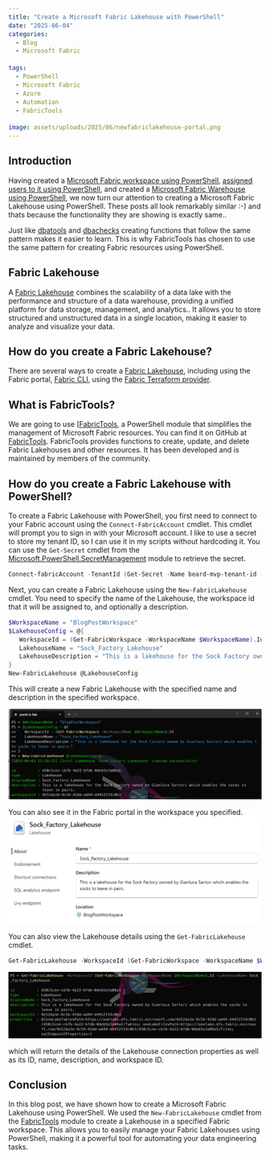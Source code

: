 ```yaml
---
title: "Create a Microsoft Fabric Lakehouse with PowerShell"
date: "2025-06-04"
categories:
  - Blog
  - Microsoft Fabric

tags:
  - PowerShell
  - Microsoft Fabric
  - Azure
  - Automation
  - FabricTools

image: assets/uploads/2025/06/newfabriclakehouse-portal.png
---
```

## Introduction

Having created a [Microsoft Fabric workspace using PowerShell](https://blog.robsewell.com/blog/create-a-microsoft-fabric-workspace-with-powershell/), [assigned users to it using PowerShell](https://blog.robsewell.com/blog/add-users-to-a-microsoft-fabric-workspace-with-powershell/), and created a [Microsoft Fabric Warehouse using PowerShell](https://blog.robsewell.com/blog/create-a-microsoft-fabric-warehouse-with-powershell/), we now turn our attention to creating a Microsoft Fabric Lakehouse using PowerShell. These posts all look remarkably similar :-) and thats because the functionality they are showing is exactly same..

Just like [dbatools](dbatools.io) and [dbachecks](https://github.com/dataplat/dbachecks/) creating functions that follow the same pattern makes it easier to learn. This is why FabricTools has chosen to use the same pattern for creating Fabric resources using PowerShell.

## Fabric Lakehouse
A [Fabric Lakehouse](https://learn.microsoft.com/en-us/fabric/data-engineering/lakehouse-overview?WT.mc_id=DP-MVP-5002693) combines the scalability of a data lake with the performance and structure of a data warehouse, providing a unified platform for data storage, management, and analytics.. It allows you to store structured and unstructured data in a single location, making it easier to analyze and visualize your data.

## How do you create a Fabric Lakehouse?

There are several ways to create a [Fabric Lakehouse](https://learn.microsoft.com/en-us/fabric/data-engineering/lakehouse-overview?WT.mc_id=DP-MVP-5002693), including using the Fabric portal, [Fabric CLI](https://learn.microsoft.com/en-us/rest/api/fabric/articles/fabric-command-line-interface?WT.mc_id=DP-MVP-5002693), using the [Fabric Terraform provider](https://registry.terraform.io/providers/microsoft/fabric/latest/docs).
## What is FabricTools?
We are going to use [[FabricTools](https://www.powershellgallery.com/packages/FabricTools?WT.mc_id=DP-MVP-5002693), a PowerShell module that simplifies the management of Microsoft Fabric resources. You can find it on GitHub at [FabricTools](https://github.com/dataplat/FabricTools?WT.mc_id=DP-MVP-5002693). FabricTools provides functions to create, update, and delete Fabric Lakehouses and other resources. It has been developed and is maintained by members of the community.

## How do you create a Fabric Lakehouse with PowerShell?
To create a Fabric Lakehouse with PowerShell, you first need to connect to your Fabric account using the `Connect-FabricAccount` cmdlet. This cmdlet will prompt you to sign in with your Microsoft account. I like to use a secret to store my tenant ID, so I can use it in my scripts without hardcoding it. You can use the `Get-Secret` cmdlet from the [Microsoft.PowerShell.SecretManagement](https://learn.microsoft.com/en-us/powershell/module/microsoft.powershell.secretmanagement/?WT.mc_id=DP-MVP-5002693) module to retrieve the secret.

```powershell
Connect-fabricAccount -TenantId (Get-Secret -Name beard-mvp-tenant-id -AsPlainText)
```
Next, you can create a Fabric Lakehouse using the `New-FabricLakehouse` cmdlet. You need to specify the name of the Lakehouse, the workspace id that it will be assigned to, and optionally a description.

```powershell
$WorkspaceName = "BlogPostWorkspace"
$LakehouseConfig = @{
   WorkspaceId = (Get-FabricWorkspace -WorkspaceName $WorkspaceName).Id
   LakehouseName = "Sock_Factory_Lakehouse"
   LakehouseDescription = "This is a lakehouse for the Sock Factory owned by Gianluca Sartori which enables the socks to leave in pairs."
}
New-FabricLakehouse @LakehouseConfig
```
This will create a new Fabric Lakehouse with the specified name and description in the specified workspace.

[![Lakehouse Created](../assets/uploads/2025/06/newfabriclakehouse-pwsh.png)](../assets/uploads/2025/06/newfabriclakehouse-pwsh.png)

You can also see it in the Fabric portal in the workspace you specified.
[![Lakehouse Created in Portal](../assets/uploads/2025/06/newfabriclakehouse-portal.png)](../assets/uploads/2025/06/newfabriclakehouse-portal.png)

You can also view the Lakehouse details using the `Get-FabricLakehouse` cmdlet.

```powershell
Get-FabricLakehouse -WorkspaceId (Get-FabricWorkspace -WorkspaceName $WorkspaceName).Id -LakehouseName Sock_Factory_Lakehouse
```
[![Lakehouse Details](../assets/uploads/2025/06/getfabriclakehouse.png)](../assets/uploads/2025/06/getfabriclakehouse.png)

which will return the details of the Lakehouse connection properties as well as its ID, name, description, and workspace ID.

## Conclusion
In this blog post, we have shown how to create a Microsoft Fabric Lakehouse using PowerShell. We used the `New-FabricLakehouse` cmdlet from the [FabricTools](https://www.powershellgallery.com/packages/FabricTools?WT.mc_id=DP-MVP-5002693) module to create a Lakehouse in a specified Fabric workspace. This allows you to easily manage your Fabric Lakehouses using PowerShell, making it a powerful tool for automating your data engineering tasks.
